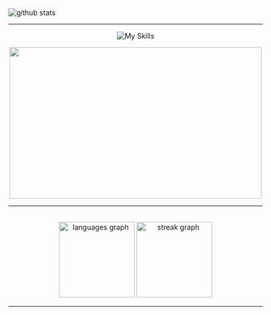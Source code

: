 <picture decoding="async" loading="lazy">
  <img alt="github stats" src="https://pixel-profile.vercel.app/api/github-stats?username=manmohansinghraghav&theme=fuji&dithering=true&pixelate_avatar=false">
</picture>

***
<div align="center">
  
  ![My Skills](https://go-skill-icons.vercel.app/api/icons?i=js,html,css,ts,mongodb,express,react,nodejs,django&perline=3)

  <img height="300" width="500" src="https://gifdb.com/images/high/cartoon-character-louise-belcher-coding-is-fun-ctmkcciuc1gyxos2.webp"  />
</div>

***
<br />
<div align="center">
<!--   <img src="https://github-readme-stats.vercel.app/api?username=manmohansinghraghav&hide_title=false&hide_rank=false&show_icons=true&include_all_commits=true&count_private=true&disable_animations=false&theme=dracula&locale=en&hide_border=false&order=1" height="150" alt="stats graph"  /> -->
  <img src="https://github-readme-stats.vercel.app/api/top-langs?username=manmohansinghraghav&locale=en&hide_title=false&layout=compact&card_width=320&langs_count=5&theme=dracula&hide_border=false&order=2" height="150" alt="languages graph"  />
  <img src="https://streak-stats.demolab.com?user=manmohansinghraghav&locale=en&mode=daily&theme=dracula&hide_border=false&border_radius=5&order=3" height="150" alt="streak graph"  />
<!--   <img src="https://github-profile-trophy.vercel.app?username=manmohansinghraghav&theme=dark_dimmed&column=-1&row=1&margin-w=8&margin-h=8&no-bg=true&no-frame=true&order=4" height="150" alt="trophy graph"  /> -->
<!-- <img src="https://github-readme-activity-graph.vercel.app/graph?username=manmohansinghraghav&radius=16&theme=react&area=true&order=5" height="300" alt="activity-graph graph"  /> -->
</div>

***
